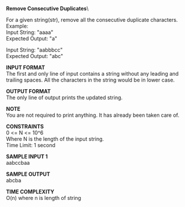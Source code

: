 **Remove Consecutive Duplicates**\

For a given string(str), remove all the consecutive duplicate characters.\
Example:\
Input String: "aaaa"\
Expected Output: "a"

Input String: "aabbbcc"\
Expected Output: "abc"

**INPUT FORMAT**\
The first and only line of input contains a string without any leading and trailing spaces. All the characters in the string would be in lower case.

**OUTPUT FORMAT**\
The only line of output prints the updated string.

**NOTE**\
You are not required to print anything. It has already been taken care of.

**CONSTRAINTS**\
0 <= N <= 10^6\
Where N is the length of the input string.\
Time Limit: 1 second

**SAMPLE INPUT 1**\
aabccbaa

**SAMPLE OUTPUT**\
abcba

**TIME COMPLEXITY**\
O(n) where n is length of string